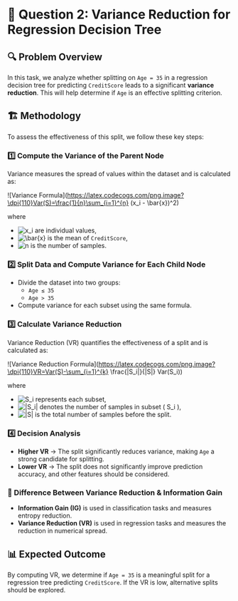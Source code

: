 # 📌 Question 2: Variance Reduction for Regression Decision Tree

## 🔍 Problem Overview
In this task, we analyze whether splitting on `Age = 35` in a regression decision tree for predicting `CreditScore` leads to a significant **variance reduction**. This will help determine if `Age` is an effective splitting criterion.

## 🏗️ Methodology
To assess the effectiveness of this split, we follow these key steps:

### 1️⃣ Compute the Variance of the Parent Node
Variance measures the spread of values within the dataset and is calculated as:

![Variance Formula](https://latex.codecogs.com/png.image?\dpi{110}Var(S)=\frac{1}{n}\sum_{i=1}^{n} (x_i - \bar{x})^2)

where  
- ![x_i](https://latex.codecogs.com/png.image?\dpi{110}x_i) are individual values,  
- ![\bar{x}](https://latex.codecogs.com/png.image?\dpi{110}\bar{x}) is the mean of `CreditScore`,  
- ![n](https://latex.codecogs.com/png.image?\dpi{110}n) is the number of samples.

### 2️⃣ Split Data and Compute Variance for Each Child Node
- Divide the dataset into two groups:
  - `Age ≤ 35`
  - `Age > 35`
- Compute variance for each subset using the same formula.

### 3️⃣ Calculate Variance Reduction
Variance Reduction (VR) quantifies the effectiveness of a split and is calculated as:

![Variance Reduction Formula](https://latex.codecogs.com/png.image?\dpi{110}VR=Var(S)-\sum_{i=1}^{k} \frac{|S_i|}{|S|} Var(S_i))

where  
- ![S_i](https://latex.codecogs.com/png.image?\dpi{110}S_i) represents each subset,  
- ![|S_i|](https://latex.codecogs.com/png.image?\dpi{110}|S_i|) denotes the number of samples in subset \( S_i \),  
- ![|S|](https://latex.codecogs.com/png.image?\dpi{110}|S|) is the total number of samples before the split.

### 4️⃣ Decision Analysis
- **Higher VR** → The split significantly reduces variance, making `Age` a strong candidate for splitting.
- **Lower VR** → The split does not significantly improve prediction accuracy, and other features should be considered.

### 🔹 Difference Between Variance Reduction & Information Gain
- **Information Gain (IG)** is used in classification tasks and measures entropy reduction.
- **Variance Reduction (VR)** is used in regression tasks and measures the reduction in numerical spread.

## 📊 Expected Outcome
By computing VR, we determine if `Age = 35` is a meaningful split for a regression tree predicting `CreditScore`. If the VR is low, alternative splits should be explored.
